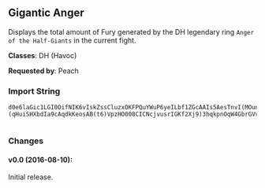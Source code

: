 ## Gigantic Anger

Displays the total amount of Fury generated by the DH legendary ring `Anger of
the Half-Giants` in the current fight.

**Classes**: DH (Havoc)

**Requested by**: Peach

### Import String

    d0e6laGic1LGI0OifNIK6vIskZssCluzxOKFPQuYWuP6yeILbf1ZGcAAIs5AesTnvI(MOunovLCossDpu0(uvQQdQsAHQeEiuAIOGlkP2iHKpcGrQQuXjbOvQkZuvXnfLyNIQ(PkLgkjjlfqEkitfvDvuOTcfWxvvk1zHIyTQkv6TqHCxOqTxK(lk1Gvomrlwu8yqnzsCzP2mP6ZQQgTK0Pfz1Qkv51IsYSL42eSBi)gXWfvwUkEoqtx46q12jL(UkfJNK48aQ1RQu49QkfnFOaDFrjv7NAQiuEkKcLNcjHJebbs5PqjukO8uiyCWGiqH444448ai9lrrc27k6VpECCCCC(viWYI3vpMEs8JKDJ06NFCCCCCEqD4rYfjcc0RAFApooooo)keyzX706NgSkqYO9y6H57(viWYINeosABSKc54X0tSU(LQ(svl2p)444448WIdgebVOvj8444448RqGLfpyCWGiW3QeEm9el2Vcbww8oT(PbRcik6JwzXJPNiEFlVtRFAWQajJ2Vcbww8ksWaOw)0Gv9y6XPAvRA)8JJJJJZllYeYRq(tWECCCCC(viWYINo(byEsilEm9U7xHallEjewIqgz4X0JrukUQR3Wrc9JLiKrgAeNRibUpIv7NFCCCCCEmgPska2JJJJJZVcbww8qKB8RqGLfVCfjW9bagbKbpMEmIsbamcidAeNRibUpIv7NFfcSS4PJJGJeb5rqyjczKrT2gfAyxXdeptT2gfv8yxXdKGFGBayeqgQ4bsWpWDEPqxXdKGFGBrvK)Gv8yxXtPbdayeqgQ4P0GrEPqxXtPbdrvK)Gv8yxXJflwQ9ZZZZlP75LqyjczKHFEEEEsKINsdgaWiGm4XKPxUIe4(aaJaYGFEEEEsKIhiEMATnk8yY0tmKQQ)8HDD(AGaaWVBTy)8888KifpwSy5XKPhMV)1xy(l)8888IQnYpppppppppD8dW8Kqw8y6PJFaMNeYIxwZdSlnCOjBv8yXILA)8888AKIFnsXp)keyzXthhbhjcYJGQrrFsOFSeHmYqJA)8888siSeHmYWJPxCWB)88880XpaZtczXJP3D)AKIF(viWYINoocoseKhb9PLAtOFSeHmYqJA)8888siSeHmYWJPNUSa2(1if)8RqGLfpDCeCKiipcIXCkYO1O2ppppVcbww8q9naIWseYidpMEmIsXvD9gosOFSeHmYqJ4CfjW9rSA)8888s6EjewIqgz4jrkEis4H6BaeHLiKrgEr1g5rqFAP2e6hlriJm0O2ppppVUa2jDpej8siSeHmYWtIu8q9naIWseYidVOAJ8iOAu0Ne6hlriJm0O2ppppVgP4xJu8ZVcbww80XrWrIG8eKzvJfhmic8TkHg1(5555L09(2TmRUIFKGSae82CrIGaVnxJ0O2lQ2iVth4hKNyrUF)UyVgP4NNNNxs3lHWseYidVOAJ8oDGFqE6KJGm0igdcRRJPGyQcg8iUINeosABSKc5uXth)ampjKf1(55551fW270b(b5PtocYqJymvrCfpD8dW8Kqwu7NNNNxJu8Rrk(5xHallE64i4irqEkeS4GbrGVvj0O2pppppe5gpMEa0bFsO1O2pppppcIXCkYO1O2ppppVKUhICJhNxrcga16NgSQ333706NgSkGOOpALfVOAJ8ZZZZZZZZdghmic8TkHhtpbzw1yXbdIaFRsOrTh54jwSFEEEEEEEEfjyauRFAWQEm9qKB8ZZZZRrk(5555D6a)G8GXbdIaFRs4xJu87klfcwCWGiW3QeEm9uiyXbdIaFRs4NFfcSS4PKaZjd4QEm9(M(5555HrIXEBwU4kp7p3ca7AmqDEE2mMxua(HVgOAgeJXEm9iiSeHmYOwBJIk(5555HrIv1NRysnqSbQgG68SzaqORx8PMbXyShtpcQgf9jH(XseYiJk(5555HrIv1NRysnqSbQgG68SRZF9Ip1migJ9y6rqFAP2e6hlriJmQ4xw3Vcbww80XrWrIG8ui8N0)FF00ABuuXJflwQ9ZZZZdrUXJPhaDWNeAnQ9ZZZZtjbMtgWvXOwBJcmwdlwSu7NNNN3Pd8dYlo4TFnsXVRSui8N0)FF8y6Pq4pP))(qHuiSHXbdIa9cAqdkKeosAB(t6)VpzHO008CICNcjvusrIGKf2Xj9)3hqkpnOqW4GbrGVvjOq64i4irqAu7D6a)G8K4hj7gPLLcbloyqe4BvcnQ9AKcfsPbHPqxpWEAVZ6UhMVlYLC3)ItK7uiLe43dhbhjTnfswkuiLeyUIey(wLGcHPWuiDckGsFJMMxKVOqv70F1GkkrF)YlfTOVFPOZMOXqm8smeZuDUS9ffkPqHai9lrrc27k6VpuOekfSHjc5kD0k08IqHkePcLNcbxKGGuEkeyc9xAked1z528FhgZZxdenOqkjD9emEjaMYtHeWlrIYtdAqH0LWrIGO8uib8sKO80GguOCAZfYsJckpfsaVejkpnObf6iHBkpfsaVejkpnObf6qknLNcjGxIeLNg0GcbMRHP8uiWe6V008IqdkuilnkO8uib8sKO80GguiCWMnCrccsVGcHd2SbZ1W0lObfcHlWFs))9bKMxek0P)teepW5Aku0QeuiWUORkscfuOlULN)2S8Pwu8uO4K()7dLNcbJdgebkKoocoseKgwSyP270b(b5jXps2nsllfc)j9)3hnSyXsTxJuOqW4GbrGD1KstHIKqRqHGXbdIa7a4CnfQ12OGc1ABuasHWEBwU4kp7p3ca7AmqDEE2mMxua(HVgOAgQOQpxXKAGyduna15zZaGqxV4tndvu1NRysnqSbQgG68SRZF9Ip1mqHcGZ1uiyCWGiqdk0njLOkvuzxKSN9lVR6Sl6VUed)6(x3P6Czl70GcjqHuOqGuimZcZSeHLiuiT08IKnmlcnOua
     

### Changes

#### v0.0 (2016-08-10):

Initial release.
